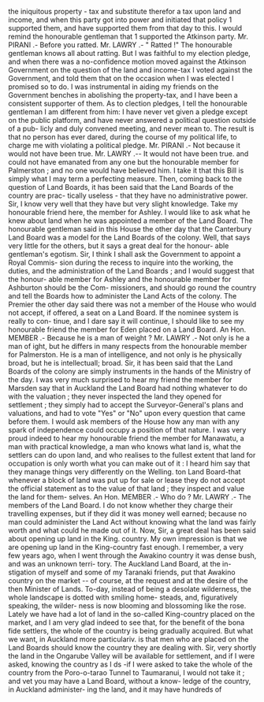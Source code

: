 the iniquitous property - tax and substitute therefor a tax upon land and income, and when this party got into power and initiated that policy 1 supported them, and have supported them from that day to this. I would remind the honourable gentleman that 1 supported the Atkinson party. Mr. PIRANI .- Before you ratted. Mr. LAWRY .- " Ratted !" The honourable gentleman knows all about ratting. But I was faithful to my election pledge, and when there was a no-confidence motion moved against the Atkinson Government on the question of the land and income-tax I voted against the Government, and told them that on the occasion when I was elected I promised so to do. I was instrumental in aiding my friends on the Government benches in abolishing the property-tax, and I have been a consistent supporter of them. As to clection pledges, I tell the honourable gentleman I am different from him: I have never vet given a pledge except on the public platform, and have never answered a political question outside of a pub- licly and duly convened meeting, and never mean to. The result is that no person has ever dared, during the course of my political life, to charge me with violating a political pledge. Mr. PIRANI .- Not because it would not have been true. Mr. LAWRY .-- It would not have been true. and could not have emanated from any one but the honourable member for Palmerston ; and no one would have believed him. I take it that this Bill is simply what I may term a perfecting measure. Then, coming back to the question of Land Boards, it has been said that the Land Boards of the country are prac- tically useless - that they have no administrative power. Sir, I know very well that they have but very slight knowledge. Take my honourable friend here, the member for Ashley. I would like to ask what he knew about land when he was appointed a member of the Land Board. The honourable gentleman said in this House the other day that the Canterbury Land Board was a model for the Land Boards of the colony. Well, that says very little for the others, but it says a great deal for the honour- able gentleman's egotism. Sir, I think I shall ask the Government to appoint a Royal Commis- sion during the recess to inquire into the working, the duties, and the administration of the Land Boards ; and I would suggest that the honour- able member for Ashley and the honourable member for Ashburton should be the Com- missioners, and should go round the country and tell the Boards how to administer the Land Acts of the colony. The Premier the other day said there was not a member of the House who would not accept, if offered, a seat on a Land Board. If the nominee system is really to con- tinue, and I dare say it will continue, I should like to see my honourable friend the member for Eden placed on a Land Board. An Hon. MEMBER .- Because he is a man of weight ? Mr. LAWRY .- Not only is he a man of ight, but he differs in many respects from the honourable member for Palmerston. He is a man of intelligence, and not only is he physically broad, but he is intellectuall; broad. Sir, it has been said that the Land Boards of the colony are simply instruments in the hands of the Ministry of the day. I was very much surprised to hear my friend the member for Marsden say that in Auckland the Land Board had nothing whatever to do with the valuation ; they never inspected the land they opened for settlement ; they simply had to accept the Surveyor-General's plans and valuations, and had to vote "Yes" or "No" upon every question that came before them. I would ask members of the House how any man with any spark of independence could occupy a position of that nature. I was very proud indeed to hear my honourable friend the member for Manawatu, a man with practical knowledge, a man who knows what land is, what the settlers can do upon land, and who realises to the fullest extent that land for occupation is only worth what you can make out of it : I heard him say that they manage things very differently on the Welling. ton Land Board-that whenever a block of land was put up for sale or lease they do not accept the official statement as to the value of that land ; they inspect and value the land for them- selves. An Hon. MEMBER .- Who do ? Mr. LAWRY .- The members of the Land Board. I do not know whether they charge their travelling expenses, but if they did it was money well earned; because no man could administer the Land Act without knowing what the land was fairly worth and what could he made out of it. Now, Sir, a great deal has been said about opening up land in the King. country. My own impression is that we are opening up land in the King-country fast enough. I remember, a very few years ago, when I went through the Awakino country it was dense bush, and was an unknown terri- tory. The Auckland Land Board, at the in- stigation of myself and some of my Taranaki friends, put that Awakino country on the market -- of course, at the request and at the desire of the then Minister of Lands. To-day, instead of being a desolate wilderness, the whole landscape is dotted with smiling home- steads, and, figuratively speaking, the wilder- ness is now blooming and blossoming like the rose. Lately we have had a lot of land in the so-called King-country placed on the market, and I am very glad indeed to see that, for the benefit of the bona fide settlers, the whole of the country is being gradually acquired. But what we want, in Auckland more particulariv. is that men who are placed on the Land Boards should know the country they are dealing with. Sir, very shortly the land in the Ongarube Valley will be available for settlement, and if I were asked, knowing the country as I ds -if I were asked to take the whole of the country from the Poro-o-tarao Tunnel to Taumaranui, I would not take it ; and vet you may have a Land Board, without a know- ledge of the country, in Auckland administer- ing the land, and it may have hundreds of 